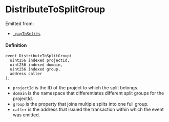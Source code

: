 # DistributeToSplitGroup

Emitted from:

* [`_payToSplits`](/docs/v4/deprecated/v2/contracts/or-utilities/jbetherc20splitspayer/write/-_paytosplits.md)

#### Definition

```
event DistributeToSplitGroup(
  uint256 indexed projectId,
  uint256 indexed domain,
  uint256 indexed group,
  address caller
);
```

* `projectId` is the ID of the project to which the split belongs.
* `domain` is the namespace that differentiates different split groups for the projectId.
* `group` is the property that joins multiple splits into one full group.
* `caller` is the address that issued the transaction within which the event was emitted.
